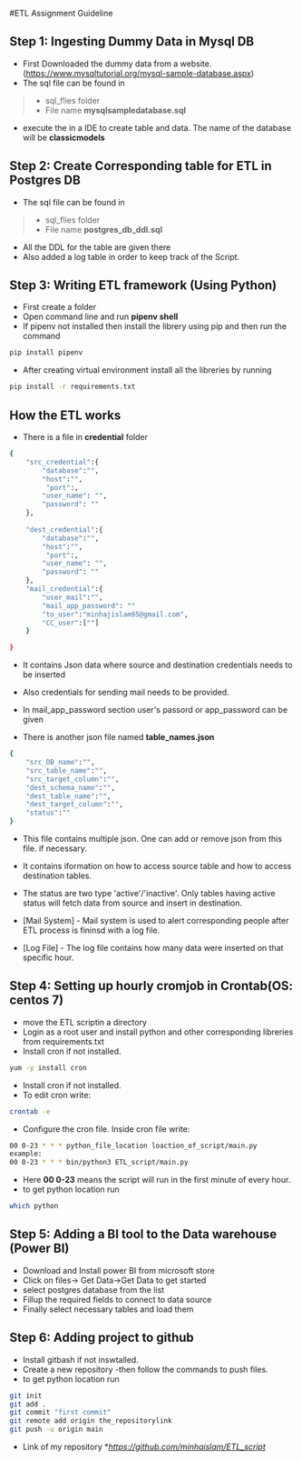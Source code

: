 #ETL Assignment Guideline

## Step 1: Ingesting Dummy Data in Mysql DB

- First Downloaded the dummy data from a website. (https://www.mysqltutorial.org/mysql-sample-database.aspx)
- The sql file can be found in

>- sql_flies folder
>- File name **mysqlsampledatabase.sql**

- execute the in a IDE to create table and data. The name of the database will be **classicmodels**

## Step 2: Create Corresponding table for ETL in Postgres DB

- The sql file can be found in

>- sql_flies folder
>- File name **postgres_db_ddl.sql**

- All the DDL for the table are given there
- Also added a log table in order to keep track of the Script.


## Step 3: Writing ETL framework (Using Python)

- First create a folder
- Open command line and run **pipenv shell**
- If pipenv not installed then install the librery using pip and then run the command
```sh
pip install pipenv
```
- After creating virtual environment install all the libreries by running
```sh
pip install -r requirements.txt
```

## How the ETL works
- There is a file in **credential** folder

```sh
{
    "src_credential":{
        "database":"",
        "host":"",
         "port":,
        "user_name": "",
        "password": ""
    },
    
    "dest_credential":{
        "database":"",
        "host":"",
         "port":,
        "user_name": "",
        "password": ""
    },
    "mail_credential":{
        "user_mail":"",
        "mail_app_password": ""
        "to_user":"minhajislam95@gmail.com",
        "CC_user":[""]
    }

}
```

- It contains Json data where source and destination credentials needs to be inserted
- Also credentials for sending mail needs to be provided.
- In mail_app_password section user's passord or app_password can be given

- There is another json file named **table_names.json**

```sh
{
    "src_DB_name":"",
    "src_table_name":"",
    "src_target_column":"",
    "dest_schema_name":"",
    "dest_table_name":"",
    "dest_target_column":"",
    "status":""
}
```
- This file contains multiple json. One can add or remove json from this file. if necessary.
- It contains iformation on how to access source table and how to access destination tables.
- The status are two type 'active'/'inactive'. Only tables having active status will fetch data from source and insert in destination.

- [Mail System] - Mail system is used to alert corresponding people after ETL process is fininsd with a log file.
- [Log File] - The log file contains how many data were inserted on that specific hour.

## Step 4: Setting up hourly cromjob in Crontab(OS: centos 7)
- move the ETL scriptin a directory
- Login as a root user and install python and other corresponding libreries from requirements.txt
- Install cron if not installed.
```sh
yum -y install cron
```
- Install cron if not installed.
- To edit cron write:
```sh
crontab -e
```
- Configure the cron file. Inside cron file write:
```sh
00 0-23 * * * python_file_location loaction_of_script/main.py 
example:
00 0-23 * * * bin/python3 ETL_script/main.py 
```
- Here **00 0-23** means the script will run in the first minute of every hour.
- to get python location run 
```sh
which python
```

## Step 5: Adding a BI tool to the Data warehouse (Power BI)
- Download and Install power BI from microsoft store
- Click on files-> Get Data->Get Data to get started
- select postgres database from the list
- Fillup the required fields to connect to data source
- Finally select necessary tables and load them

## Step 6: Adding project to github
- Install gitbash if not inswtalled.
- Create a new repository
-then follow the commands to push files.
- to get python location run 
```sh
git init
git add .
git commit "first commit"
git remote add origin the_repositorylink
git push -u origin main
```
- Link of my repository **https://github.com/minhaislam/ETL_script*
